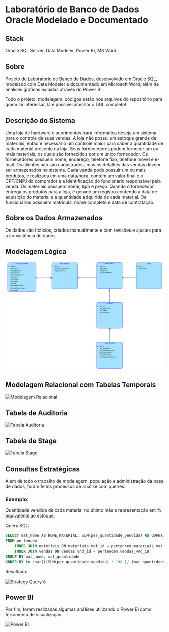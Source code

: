 # **Laboratório de Banco de Dados Oracle Modelado e Documentado**

## **Stack**
Oracle SQL Server, Data Modeler, Power BI, MS Word

## **Sobre**
Projeto de Laboratório de Banco de Dados, desenvolvido em Oracle SQL, modelado com Data Modeler e documentado em Microsoft Word, além de análises gráficas exibidas através do Power BI.

Todo o projeto, modelagem, códigos estão nos arquivos do repositório para quem se interessar, lá é possível acessar o DDL completo!

## **Descrição do Sistema**
Uma loja de hardware e suprimentos para informática deseja um sistema para o controle de suas vendas. A loja não possui um estoque grande de materiais, então é necessário um controle maior para saber a quantidade de cada material presente na loja. Seus fornecedores podem fornecer um ou mais materiais, os quais são fornecidos por um único fornecedor. Os fornecedores possuem nome, endereço, telefone fixo, telefone móvel e e-mail. Os clientes não são cadastrados, mas os detalhes das vendas devem ser armazenados no sistema. Cada venda pode possuir um ou mais produtos, é realizada em uma data/hora, contém um valor final e o CPF/CNPJ do comprador e a identificação do funcionário responsável pela venda. Os materiais possuem nome, tipo e preço. Quando o fornecedor entrega os produtos para a loja, é gerado um registro contendo a data de aquisição do material e a quantidade adquirida de cada material. Os funcionários possuem matrícula, nome completo e data de contratação.

## **Sobre os Dados Armazenados**
Os dados são fictícios, criados manualmente e com revisões e ajustes para a consistência de dados.

## **Modelagem Lógica**
![Modelagem Lógica](https://github.com/caioypaulino/Lab-Banco-de-Dados/blob/main/Cen%C3%A1rio%2010/Modelo%20L%C3%B3gico.png)

## **Modelagem Relacional com Tabelas Temporais**
![Modelagem Relacional](https://github.com/caioypaulino/Lab-Banco-de-Dados/blob/main/Cen%C3%A1rio%2010/Modelo%20Relacional%2003.png)

## **Tabela de Auditoria**
![Tabela Auditoria](https://github.com/caioypaulino/Lab-Banco-de-Dados/blob/main/Cen%C3%A1rio%2010/Modelo%20Relacional%2003.png)

## **Tabela de Stage**
![Tabela Stage](https://github.com/caioypaulino/Lab-Banco-de-Dados/blob/main/Cen%C3%A1rio%2010/Modelo%20Relacional%2004.png)

## **Consultas Estratégicas**
Além de todo o trabalho de modelagem, população e administração da base de dados, foram feitos processos de análise com queries.

### **Exemplo:**
Quantidade vendida de cada material no último mês e representação em % equivalente ao estoque.

Query SQL: 
``` sql
SELECT mat_nome AS NOME_MATERIAL, SUM(per_quantidade_vendida) AS QUANTIDADE_VENDA, mat_quantidade AS ESTOQUE, to_char(((SUM(per_quantidade_vendida) * 100 )/ (mat_quantidade)),'99999.99') || '%' AS PORCENTAGEM
FROM pertencem
	INNER JOIN materiais ON materiais.mat_id = pertencem.materiais_mat_id
	INNER JOIN vendas ON vendas.vnd_id = pertencem.vendas_vnd_id
GROUP BY mat_nome, mat_quantidade
ORDER BY to_char(((SUM(per_quantidade_vendida) * 100 )/ (mat_quantidade)),'9999.99') || '%' ASC;
```

Resultado:

![Strategy Query 8](https://i.ibb.co/hC2gq6f/imagem-2024-01-26-121725222.png)
  
## **Power BI**
Por fim, foram realizadas algumas análises utilizando o Power BI como ferramenta de visualização.

![Power BI](https://github.com/caioypaulino/Lab-Banco-de-Dados/blob/main/Cen%C3%A1rio%2010/Power%20BI.png)
